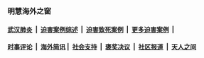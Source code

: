 
### 明慧海外之窗

####  [武汉肺炎](indexes/365.md?t=01131900) &nbsp;|&nbsp;  [迫害案例综述](indexes/328.md?t=01131900) &nbsp;|&nbsp; [迫害致死案例](indexes/277.md?t=01131900)  &nbsp;|&nbsp; [更多迫害案例](indexes/81.md?t=01131900)  &nbsp;|&nbsp; 
####  [时事评论](indexes/251.md?t=01131900) &nbsp;|&nbsp; [海外简讯](indexes/245.md?t=01131900)&nbsp;|&nbsp;  [社会支持](indexes/140.md?t=01131900) &nbsp;|&nbsp; [褒奖决议](indexes/282.md?t=01131900) &nbsp;|&nbsp; [社区报道](indexes/91.md?t=01131900)  &nbsp;|&nbsp; [天人之间](indexes/78.md?t=01131900) 

